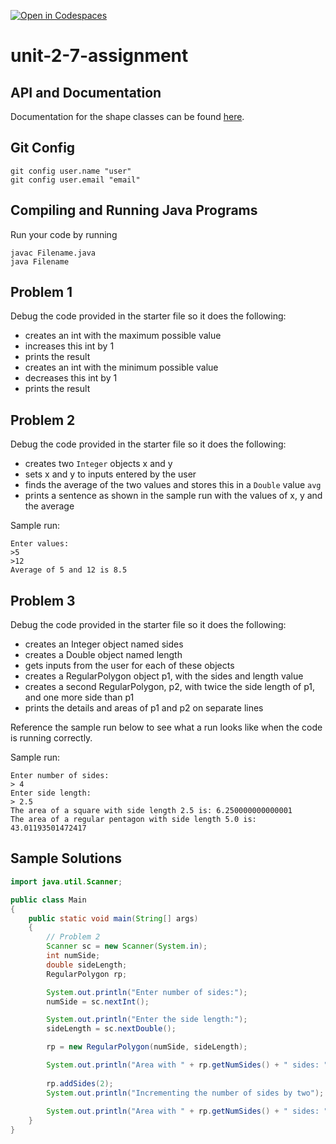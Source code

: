 [![Open in Codespaces](https://classroom.github.com/assets/launch-codespace-2972f46106e565e64193e422d61a12cf1da4916b45550586e14ef0a7c637dd04.svg)](https://classroom.github.com/open-in-codespaces?assignment_repo_id=16429225)
# unit-2-7-assignment

## API and Documentation
Documentation for the shape classes can be found [here](https://coderunner.projectstem.org/docs/shapes/index.html).

## Git Config
```
git config user.name "user"
git config user.email "email"
```

## Compiling and Running Java Programs
Run your code by running
```
javac Filename.java
java Filename
```

## Problem 1
Debug the code provided in the starter file so it does the following:

* creates an int with the maximum possible value
* increases this int by 1
* prints the result
* creates an int with the minimum possible value
* decreases this int by 1
* prints the result

## Problem 2
Debug the code provided in the starter file so it does the following:

* creates two `Integer` objects x and y
* sets x and y to inputs entered by the user
* finds the average of the two values and stores this in a `Double` value `avg`
* prints a sentence as shown in the sample run with the values of x, y and the average

Sample run:
```
Enter values:
>5
>12
Average of 5 and 12 is 8.5
```

## Problem 3
Debug the code provided in the starter file so it does the following:

* creates an Integer object named sides
* creates a Double object named length
* gets inputs from the user for each of these objects
* creates a RegularPolygon object p1, with the sides and length value
* creates a second RegularPolygon, p2, with twice the side length of p1, and one more side than p1
* prints the details and areas of p1 and p2 on separate lines

Reference the sample run below to see what a run looks like when the code is running correctly.

Sample run:
```
Enter number of sides:
> 4
Enter side length:
> 2.5
The area of a square with side length 2.5 is: 6.250000000000001
The area of a regular pentagon with side length 5.0 is: 43.01193501472417
```

## Sample Solutions
```java
import java.util.Scanner;

public class Main
{
	public static void main(String[] args)
	{
		// Problem 2
		Scanner sc = new Scanner(System.in);
		int numSide;
		double sideLength;
		RegularPolygon rp;

		System.out.println("Enter number of sides:");
		numSide = sc.nextInt();

		System.out.println("Enter the side length:");
		sideLength = sc.nextDouble();

		rp = new RegularPolygon(numSide, sideLength);

		System.out.println("Area with " + rp.getNumSides() + " sides: " + rp.getArea());
		
		rp.addSides(2);
		System.out.println("Incrementing the number of sides by two");
		
		System.out.println("Area with " + rp.getNumSides() + " sides: " + rp.getArea());
	}
}
```
